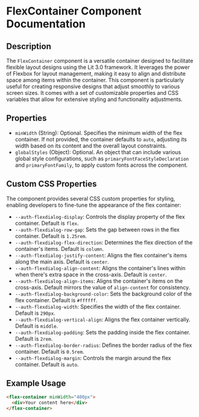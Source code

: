 # FlexContainer Component Documentation

## Description

The `FlexContainer` component is a versatile container designed to facilitate flexible layout designs using the Lit 3.0 framework. It leverages the power of Flexbox for layout management, making it easy to align and distribute space among items within the container. This component is particularly useful for creating responsive designs that adjust smoothly to various screen sizes. It comes with a set of customizable properties and CSS variables that allow for extensive styling and functionality adjustments.

## Properties

- `minWidth` (String): Optional. Specifies the minimum width of the flex container. If not provided, the container defaults to `auto`, adjusting its width based on its content and the overall layout constraints.
- `globalStyles` (Object): Optional. An object that can include various global style configurations, such as `primaryFontFaceStyleDeclaration` and `primaryFontFamily`, to apply custom fonts across the component.

## Custom CSS Properties

The component provides several CSS custom properties for styling, enabling developers to fine-tune the appearance of the flex container:

- `--auth-flexdialog-display`: Controls the display property of the flex container. Default is `flex`.
- `--auth-flexdialog-row-gap`: Sets the gap between rows in the flex container. Default is `1.25rem`.
- `--auth-flexdialog-flex-direction`: Determines the flex direction of the container's items. Default is `column`.
- `--auth-flexdialog-justify-content`: Aligns the flex container's items along the main axis. Default is `center`.
- `--auth-flexdialog-align-content`: Aligns the container's lines within when there's extra space in the cross-axis. Default is `center`.
- `--auth-flexdialog-align-items`: Aligns the container's items on the cross-axis. Default mirrors the value of `align-content` for consistency.
- `--auth-flexdialog-background-color`: Sets the background color of the flex container. Default is `#ffffff`.
- `--auth-flexdialog-width`: Specifies the width of the flex container. Default is `290px`.
- `--auth-flexdialog-vertical-align`: Aligns the flex container vertically. Default is `middle`.
- `--auth-flexdialog-padding`: Sets the padding inside the flex container. Default is `2rem`.
- `--auth-flexdialog-border-radius`: Defines the border radius of the flex container. Default is `0.5rem`.
- `--auth-flexdialog-margin`: Controls the margin around the flex container. Default is `auto`.

## Example Usage

```html
<flex-container minWidth="400px">
  <div>Your content here</div>
</flex-container>
